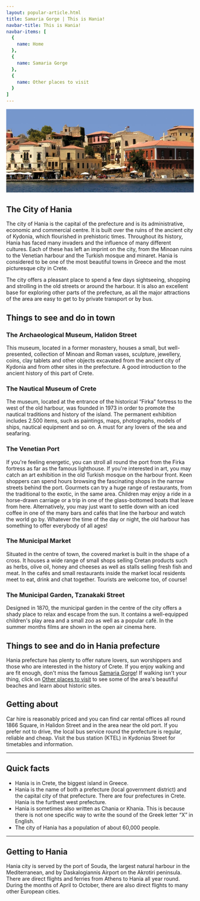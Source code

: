 ```yaml
---
layout: popular-article.html
title: Samaria Gorge | This is Hania!
navbar-title: This is Hania!
navbar-items: [
  {
    name: Home
  },
  {
    name: Samaria Gorge
  },
  {
    name: Other places to visit
  }
]
---
```

![](../../assets/images/haniamicrosite-Main.jpg)

## The City of Hania

The city of Hania is the capital of the prefecture and is its administrative, economic and commercial centre. It is built over the ruins of the ancient city of Kydonia, which flourished in prehistoric times. Throughout its history, Hania has faced many invaders and the influence of many different cultures. Each of these has left an imprint on the city, from the Minoan ruins to the Venetian harbour and the Turkish mosque and minaret. Hania is considered to be one of the most beautiful towns in Greece and the most picturesque city in Crete.

The city offers a pleasant place to spend a few days sightseeing, shopping and strolling in the old streets or around the harbour. It is also an excellent base for exploring other parts of the prefecture, as all the major attractions of the area are easy to get to by private transport or by bus.

## Things to see and do in town

### The Archaeological Museum, Halidon Street

This museum, located in a former monastery, houses a small, but well-presented, collection of Minoan and Roman vases, sculpture, jewellery, coins, clay tablets and other objects excavated from the ancient city of Kydonia and from other sites in the prefecture. A good introduction to the ancient history of this part of Crete.

### The Nautical Museum of Crete

The museum, located at the entrance of the historical “Firka” fortress to the west of the old harbour, was founded in 1973 in order to promote the nautical traditions and history of the island. The permanent exhibition includes 2.500 items, such as paintings, maps, photographs, models of ships, nautical equipment and so on. A must for any lovers of the sea and seafaring.

### The Venetian Port

If you're feeling energetic, you can stroll all round the port from the Firka fortress as far as the famous lighthouse. If you're interested in art, you may catch an art exhibition in the old Turkish mosque on the harbour front. Keen shoppers can spend hours browsing the fascinating shops in the narrow streets behind the port. Gourmets can try a huge range of restaurants, from the traditional to the exotic, in the same area. Children may enjoy a ride in a horse-drawn carriage or a trip in one of the glass-bottomed boats that leave from here. Alternatively, you may just want to settle down with an iced coffee in one of the many bars and cafés that line the harbour and watch the world go by. Whatever the time of the day or night, the old harbour has something to offer everybody of all ages!

### The Municipal Market

Situated in the centre of town, the covered market is built in the shape of a cross. It houses a wide range of small shops selling Cretan products such as herbs, olive oil, honey and cheeses as well as stalls selling fresh fish and meat. In the cafés and small restaurants inside the market local residents meet to eat, drink and chat together. Tourists are welcome too, of course!

### The Municipal Garden, Tzanakaki Street

Designed in 1870, the municipal garden in the centre of the city offers a shady place to relax and escape from the sun. It contains a well-equipped children's play area and a small zoo as well as a popular café. In the summer months films are shown in the open air cinema here.

## Things to see and do in Hania prefecture

Hania prefecture has plenty to offer nature lovers, sun worshippers and those who are interested in the history of Crete. If you enjoy walking and are fit enough, don't miss the famous [Samaria Gorge](gorge.html)! If walking isn't your thing, click on [Other places to visit](other.html) to see some of the area's beautiful beaches and learn about historic sites.

## Getting about

Car hire is reasonably priced and you can find car rental offices all round 1866 Square, in Halidon Street and in the area near the old port. If you prefer not to drive, the local bus service round the prefecture is regular, reliable and cheap. Visit the bus station (KTEL) in Kydonias Street for timetables and information.

---
## Quick facts

*   Hania is in Crete, the biggest island in Greece.
*   Hania is the name of both a prefecture (local government district) and the capital city of that prefecture. There are four prefectures in Crete. Hania is the furthest west prefecture.
*   Hania is sometimes also written as Chania or Khania. This is because there is not one specific way to write the sound of the Greek letter “X” in English.
*   The city of Hania has a population of about 60,000 people.

---
## Getting to Hania

Hania city is served by the port of Souda, the largest natural harbour in the Mediterranean, and by Daskalogiannis Airport on the Akrotiri peninsula. There are direct flights and ferries from Athens to Hania all year round. During the months of April to October, there are also direct flights to many other European cities.
